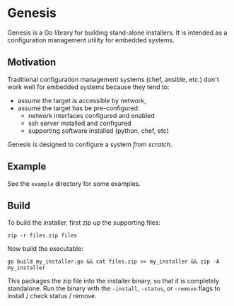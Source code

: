 Genesis
=======

Genesis is a Go library for building stand-alone installers.
It is intended as a configuration management utility for
embedded systems.


Motivation
----------

Traditional configuration management systems (chef, ansible, etc.)
don't work well for embedded systems because they tend to:

- assume the target is accessible by network,
- assume the target has be pre-configured:
  + network interfaces configured and enabled
  + ssh server installed and configured
  + supporting software installed (python, chef, etc)

Genesis is designed to configure a system *from scratch*.


Example
-------

See the `example` directory for some examples.


Build
-----

To build the installer, first zip up the supporting files:

    zip -r files.zip files

Now build the executable:

    go build my_installer.go && cat files.zip >> my_installer && zip -A my_installer

This packages the zip file into the installer binary, so that
it is completely standalone.  Run the binary with the `-install`, `-status`,
or `-remove` flags to install / check status / remove.



